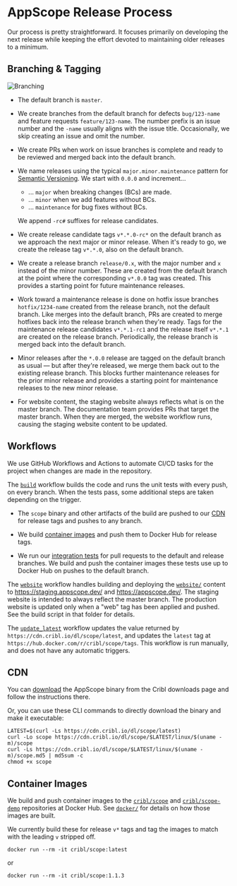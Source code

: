 # AppScope Release Process

Our process is pretty straightforward. It focuses primarily on developing
the next release while keeping the effort devoted to maintaining older releases
to a minimum.

## Branching & Tagging

![Branching](images/branching.png)

* The default branch is `master`.

* We create branches from the default branch for defects `bug/123-name` and
  feature requests `feature/123-name`. The number prefix is an issue number
  and the `-name` usually aligns with the issue title. Occasionally, we skip
  creating an issue and omit the number.

* We create PRs when work on issue branches is complete and ready to be
  reviewed and merged back into the default branch.

* We name releases using the typical `major.minor.maintenance` pattern for
  [Semantic Versioning](https://semver.org/). We start with `0.0.0` and
  increment...

  * ... `major` when breaking changes (BCs) are made.
  * ... `minor` when we add features without BCs.
  * ... `maintenance` for bug fixes without BCs.

  We append `-rc#` suffixes for release candidates.

* We create release candidate tags `v*.*.0-rc*` on the default branch as we
  approach the next major or minor release. When it's ready to go, we create
  the release tag `v*.*.0`, also on the default branch.

* We create a release branch `release/0.x`, with the major number and `x`
  instead of the minor number. These are created from the default branch at the
  point where the corresponding `v*.0.0` tag was created. This provides a 
  starting point for future maintenance releases.

* Work toward a maintenance release is done on hotfix issue branches
  `hotfix/1234-name` created from the release branch, not the default branch.
  Like merges into the default branch, PRs are created to merge hotfixes back
  into the release branch when they're ready. Tags for the maintenance release
  candidates `v*.*.1-rc1` and the release itself `v*.*.1` are created on the
  release branch. Periodically, the release branch is merged back into the default branch.

* Minor releases after the `*.0.0` release are tagged on the default branch
  as usual — but after they're released, we merge them back out to the
  existing release branch. This blocks further maintenance releases for the
  prior minor release and provides a starting point for maintenance releases
  to the new minor release.

* For website content, the staging website always reflects what is on the
  master branch. The documentation team provides PRs that target the master
  branch. When they are merged, the website workflow runs, causing the
  staging website content to be updated.

## Workflows

We use GitHub Workflows and Actions to automate CI/CD tasks for the project
when changes are made in the repository.

The [`build`](../.github/workflows/build.yml) workflow builds the code and runs
the unit tests with every push, on every branch. When the tests pass, some
additional steps are taken depending on the trigger.

* The `scope` binary and other artifacts of the build are pushed to our
  [CDN](#cdn) for release tags and pushes to any branch.

* We build [container images](#container-images) and push them to Docker Hub
  for release tags.

* We run our [integration tests](../test/integration/) for pull requests to
  the default and release branches. We build and push the container images
  these tests use up to Docker Hub on pushes to the default branch.

The [`website`](../.github/workflows/website.yml) workflow handles building and
deploying the [`website/`](../website/) content to <https://staging.appscope.dev/>
and <https://appscope.dev/>. The staging website is intended to always reflect
the master branch. The production website is updated only when a "web" tag
has been applied and pushed. See the build script in that folder for details.

The [`update_latest`](../.github/workflows/update_latest.yml) workflow updates
the value returned by `https://cdn.cribl.io/dl/scope/latest`, and updates
the `latest` tag at `https://hub.docker.com/r/cribl/scope/tags`. This workflow
is run manually, and does not have any automatic triggers.

## CDN

You can [download](https://appscope.dev/docs/downloading#download-as-binary) the AppScope binary from the Cribl downloads page and follow the instructions there.

Or, you can use these CLI commands to directly download the binary and make it executable:

```text
LATEST=$(curl -Ls https://cdn.cribl.io/dl/scope/latest)
curl -Lo scope https://cdn.cribl.io/dl/scope/$LATEST/linux/$(uname -m)/scope
curl -Ls https://cdn.cribl.io/dl/scope/$LATEST/linux/$(uname -m)/scope.md5 | md5sum -c 
chmod +x scope
```

## Container Images

We build and push container images to the
[`cribl/scope`](https://hub.docker.com/r/cribl/scope) and
[`cribl/scope-demo`](https://hub.docker.com/r/cribl/scope-demo)
repositories at Docker Hub. See [`docker/`](../docker/) for details on how
those images are built.

We currently build these for release `v*` tags and tag the images to match with
the leading `v` stripped off.

```text
docker run --rm -it cribl/scope:latest
```
or
```text
docker run --rm -it cribl/scope:1.1.3
```
